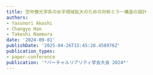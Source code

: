 ```yaml
---
title: 空中像光学系の水平視域拡大のための対称ミラー構造の設計
authors:
- Yasunori Akashi
- Changyo Han
- Takeshi Naemura
date: '2024-09-01'
publishDate: '2025-04-26T15:45:28.458976Z'
publication_types:
- paper-conference
publication: '*バーチャルリアリティ学会大会 2024*'
---
```


